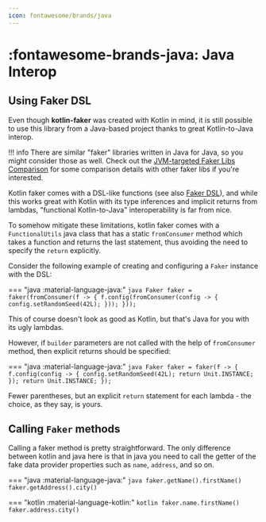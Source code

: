 ```yaml
---
icon: fontawesome/brands/java
---
```


# :fontawesome-brands-java: Java Interop

## Using Faker DSL

Even though **kotlin-faker** was created with Kotlin in mind, it is still possible to use this library from a Java-based project thanks to great
Kotlin-to-Java interop. 

!!! info
    There are similar "faker" libraries written in Java for Java, so you might consider those as well. Check out the [JVM-targeted Faker Libs Comparison](../pages/faker-comparisons.md) for some comparison details with other faker libs if you're interested.

Kotlin faker comes with a DSL-like functions (see also [Faker DSL](./faker-dsl.md)), and while this works great with Kotlin with its type inferences and implicit returns from lambdas, "functional Kotlin-to-Java" interoperability is far from nice.

To somehow mitigate these limitations, kotlin faker comes with a `FunctionalUtils` java class that has a static `fromConsumer` method which takes a function and returns the last statement, thus avoiding the need to specify the `return` explicitly.

Consider the following example of creating and configuring a `Faker` instance with the DSL:

=== "java :material-language-java:"
    ```java
    Faker faker = faker(fromConsumer(f -> {
        f.config(fromConsumer(config -> {
            config.setRandomSeed(42L);
        }));
    }));
    ```

This of course doesn't look as good as Kotlin, but that's Java for you with its ugly lambdas.

However, if `builder` parameters are not called with the help of `fromConsumer` method, then explicit returns should be specified:

=== "java :material-language-java:"
    ```java
    Faker faker = faker(f -> {
        f.config(config -> {
            config.setRandomSeed(42L);
            return Unit.INSTANCE;
        });
        return Unit.INSTANCE;
    });
    ```

Fewer parentheses, but an explicit `return` statement for each lambda - the choice, as they say, is yours.

## Calling `Faker` methods

Calling a faker method is pretty straightforward. The only difference between kotlin and java here is that in java you need to call the getter of the fake data provider properties such as `name`, `address`, and so on.

=== "java :material-language-java:"
    ```java
    faker.getName().firstName()
    faker.getAddress().city()
    ```

=== "kotlin :material-language-kotlin:"
    ```kotlin
    faker.name.firstName()
    faker.address.city()
    ```
